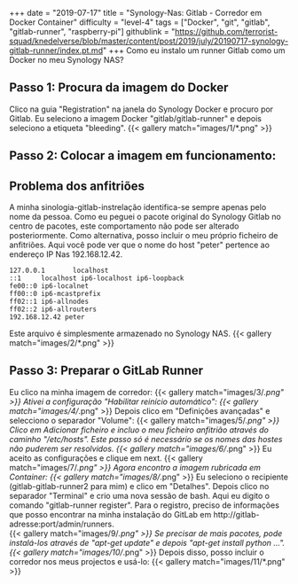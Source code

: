 +++
date = "2019-07-17"
title = "Synology-Nas: Gitlab - Corredor em Docker Container"
difficulty = "level-4"
tags = ["Docker", "git", "gitlab", "gitlab-runner", "raspberry-pi"]
githublink = "https://github.com/terrorist-squad/knedelverse/blob/master/content/post/2019/july/20190717-synology-gitlab-runner/index.pt.md"
+++
Como eu instalo um runner Gitlab como um Docker no meu Synology NAS?
## Passo 1: Procura da imagem do Docker
Clico na guia "Registration" na janela do Synology Docker e procuro por Gitlab. Eu seleciono a imagem Docker "gitlab/gitlab-runner" e depois seleciono a etiqueta "bleeding".
{{< gallery match="images/1/*.png" >}}

## Passo 2: Colocar a imagem em funcionamento:

##  Problema dos anfitriões
A minha sinologia-gitlab-instrelação identifica-se sempre apenas pelo nome da pessoa. Como eu peguei o pacote original do Synology Gitlab no centro de pacotes, este comportamento não pode ser alterado posteriormente.  Como alternativa, posso incluir o meu próprio ficheiro de anfitriões. Aqui você pode ver que o nome do host "peter" pertence ao endereço IP Nas 192.168.12.42.
```
127.0.0.1       localhost                                                       
::1     localhost ip6-localhost ip6-loopback                                    
fe00::0 ip6-localnet                                                            
ff00::0 ip6-mcastprefix                                                         
ff02::1 ip6-allnodes                                                            
ff02::2 ip6-allrouters               
192.168.12.42 peter

```
Este arquivo é simplesmente armazenado no Synology NAS.
{{< gallery match="images/2/*.png" >}}

## Passo 3: Preparar o GitLab Runner
Eu clico na minha imagem de corredor:
{{< gallery match="images/3/*.png" >}}
Ativei a configuração "Habilitar reinício automático":
{{< gallery match="images/4/*.png" >}}
Depois clico em "Definições avançadas" e selecciono o separador "Volume":
{{< gallery match="images/5/*.png" >}}
Clico em Adicionar ficheiro e incluo o meu ficheiro anfitrião através do caminho "/etc/hosts". Este passo só é necessário se os nomes das hostes não puderem ser resolvidos.
{{< gallery match="images/6/*.png" >}}
Eu aceito as configurações e clique em next.
{{< gallery match="images/7/*.png" >}}
Agora encontro a imagem rubricada em Container:
{{< gallery match="images/8/*.png" >}}
Eu seleciono o recipiente (gitlab-gitlab-runner2 para mim) e clico em "Detalhes". Depois clico no separador "Terminal" e crio uma nova sessão de bash. Aqui eu digito o comando "gitlab-runner register". Para o registro, preciso de informações que posso encontrar na minha instalação do GitLab em http://gitlab-adresse:port/admin/runners.   
{{< gallery match="images/9/*.png" >}}
Se precisar de mais pacotes, pode instalá-los através de "apt-get update" e depois "apt-get install python ...".
{{< gallery match="images/10/*.png" >}}
Depois disso, posso incluir o corredor nos meus projectos e usá-lo:
{{< gallery match="images/11/*.png" >}}